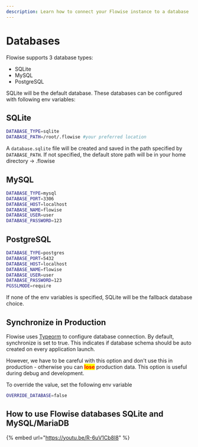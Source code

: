 ```yaml
---
description: Learn how to connect your Flowise instance to a database
---
```


# Databases

Flowise supports 3 database types:

* SQLite
* MySQL
* PostgreSQL

SQLite will be the default database. These databases can be configured with following env variables:

## SQLite

```sh
DATABASE_TYPE=sqlite
DATABASE_PATH=/root/.flowise #your preferred location
```

A `database.sqlite` file will be created and saved in the path specified by `DATABASE_PATH`. If not specified, the default store path will be in your home directory -> .flowise

## MySQL

```sh
DATABASE_TYPE=mysql
DATABASE_PORT=3306
DATABASE_HOST=localhost
DATABASE_NAME=flowise
DATABASE_USER=user
DATABASE_PASSWORD=123
```

## PostgreSQL

```sh
DATABASE_TYPE=postgres
DATABASE_PORT=5432
DATABASE_HOST=localhost
DATABASE_NAME=flowise
DATABASE_USER=user
DATABASE_PASSWORD=123
PGSSLMODE=require
```

If none of the env variables is specified, SQLite will be the fallback database choice.

## Synchronize in Production

Flowise uses [Typeorm](https://typeorm.io/data-source-options#common-data-source-options) to configure database connection. By default, synchronize is set to true. This indicates if database schema should be auto created on every application launch.

However, we have to be careful with this option and don't use this in production - otherwise you can <mark style="color:red;">**lose**</mark> production data. This option is useful during debug and development.

To override the value, set the following env variable

```sh
OVERRIDE_DATABASE=false
```

## How to use Flowise databases SQLite and MySQL/MariaDB

{% embed url="https://youtu.be/R-6uV1Cb8I8" %}

